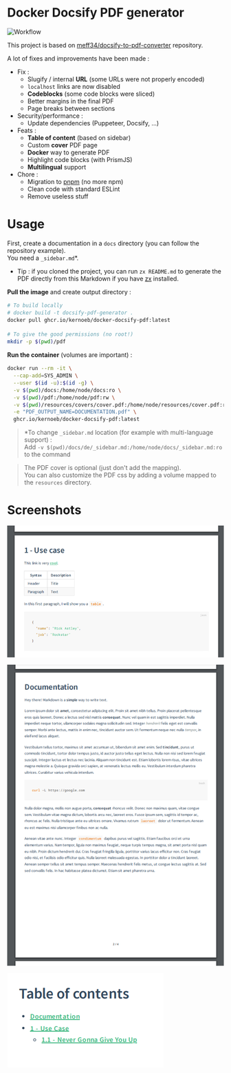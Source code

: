 # Docker Docsify PDF generator

![Workflow](https://github.com/kernoeb/docker-docsify-pdf/actions/workflows/docker-publish.yml/badge.svg)

This project is based on [meff34/docsify-to-pdf-converter](https://github.com/meff34/docsify-to-pdf-converter/) repository.

A lot of fixes and improvements have been made :

- Fix : 
  - Slugify / internal **URL** (some URLs were not properly encoded)
  - `localhost` links are now disabled
  - **Codeblocks** (some code blocks were sliced)
  - Better margins in the final PDF
  - Page breaks between sections
- Security/performance : 
  - Update dependencies (Puppeteer, Docsify, ...)
- Feats :
  - **Table of content** (based on sidebar)
  - Custom **cover** PDF page
  - **Docker** way to generate PDF
  - Highlight code blocks (with PrismJS)
  - **Multilingual** support
- Chore : 
  - Migration to [pnpm](https://pnpm.io/) (no more npm)
  - Clean code with standard ESLint
  - Remove useless stuff


# Usage

First, create a documentation in a `docs` directory (you can follow the repository example).  
You need a `_sidebar.md`*.

* Tip : if you cloned the project, you can run `zx README.md` to generate the PDF directly from this Markdown if you have [zx](https://github.com/google/zx) installed.

**Pull the image** and create output directory :
```bash
# To build locally
# docker build -t docsify-pdf-generator .
docker pull ghcr.io/kernoeb/docker-docsify-pdf:latest

# To give the good permissions (no root!)
mkdir -p $(pwd)/pdf
```

**Run the container** (volumes are important) :
```bash
docker run --rm -it \
  --cap-add=SYS_ADMIN \
  --user $(id -u):$(id -g) \
  -v $(pwd)/docs:/home/node/docs:ro \
  -v $(pwd)/pdf:/home/node/pdf:rw \
  -v $(pwd)/resources/covers/cover.pdf:/home/node/resources/cover.pdf:ro \
  -e "PDF_OUTPUT_NAME=DOCUMENTATION.pdf" \
  ghcr.io/kernoeb/docker-docsify-pdf:latest
```

> *To change `_sidebar.md` location (for example with multi-language support) :  
> Add `-v $(pwd)/docs/de/_sidebar.md:/home/node/docs/_sidebar.md:ro` to the command

> The PDF cover is optional (just don't add the mapping).  
> You can also customize the PDF css by adding a volume mapped to the `resources` directory.


# Screenshots

![Screenshot 1](img/capture1.png)

![Screenshot 2](img/capture2.png)

![Screenshot 3](img/capture3.png)
